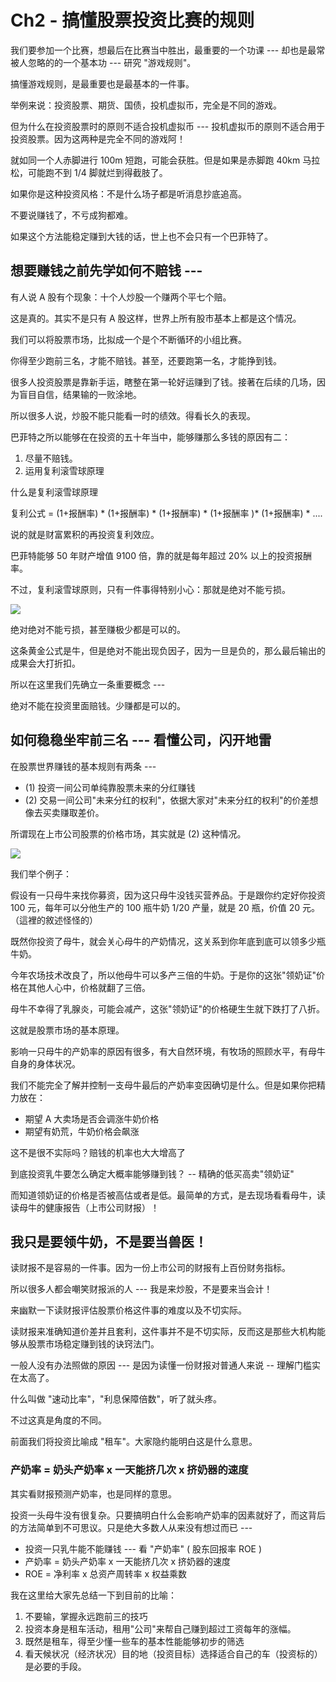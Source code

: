 # Ch2 - 搞懂股票投资比赛的规则

我们要参加一个比赛，想最后在比赛当中胜出，最重要的一个功课 --- 却也是最常被人忽略的的一个基本功 --- 研究 "游戏规则"。

搞懂游戏规则，是最重要也是最基本的一件事。

举例来说：投资股票、期货、国债，投机虚拟币，完全是不同的游戏。

但为什么在投资股票时的原则不适合投机虚拟币 --- 投机虚拟币的原则不适合用于投资股票。因为这两种是完全不同的游戏阿！

就如同一个人赤脚进行 100m 短跑，可能会获胜。但是如果是赤脚跑 40km 马拉松，可能跑不到 1/4 脚就烂到得截肢了。

如果你是这种投资风格：不是什么场子都是听消息抄底追高。

不要说赚钱了，不亏成狗都难。

如果这个方法能稳定赚到大钱的话，世上也不会只有一个巴菲特了。

## 想要赚钱之前先学如何不赔钱 ---

有人说 A 股有个现象：十个人炒股一个赚两个平七个赔。

这是真的。其实不是只有 A 股这样，世界上所有股市基本上都是这个情况。

我们可以将股票市场，比拟成一个是个不断循环的小组比赛。

你得至少跑前三名，才能不赔钱。甚至，还要跑第一名，才能挣到钱。

很多人投资股票是靠新手运，瞎整在第一轮好运赚到了钱。接著在后续的几场，因为盲目自信，结果输的一败涂地。

所以很多人说，炒股不能只能看一时的绩效。得看长久的表现。

巴菲特之所以能够在在投资的五十年当中，能够赚那么多钱的原因有二：

1. 尽量不赔钱。
2. 运用复利滚雪球原理

什么是复利滚雪球原理

复利公式 = (1+报酬率) * (1+报酬率) * (1+报酬率) * (1+报酬率 )* (1+报酬率) * ....

说的就是财富累积的再投资复利效应。

巴菲特能够 50 年财产增值 9100 倍，靠的就是每年超过 20% 以上的投资报酬率。

不过，复利滚雪球原则，只有一件事得特别小心：那就是绝对不能亏损。

![](https://d.pr/i/QV7G1F+)

绝对绝对不能亏损，甚至赚极少都是可以的。

这条黄金公式是牛，但是绝对不能出现负因子，因为一旦是负的，那么最后输出的成果会大打折扣。

所以在这里我们先确立一条重要概念 ---

绝对不能在投资里面赔钱。少赚都是可以的。


## 如何稳稳坐牢前三名 --- 看懂公司，闪开地雷

在股票世界赚钱的基本规则有两条 ---

* (1) 投资一间公司单纯靠股票未来的分红赚钱
* (2) 交易一间公司"未来分红的权利"，依据大家对"未来分红的权利"的价差想像去买卖赚取差价。

所谓现在上市公司股票的价格市场，其实就是 (2) 这种情况。

![](https://d.pr/i/slgjLF+)

我们举个例子：

假设有一只母牛来找你募资，因为这只母牛没钱买营养品。于是跟你约定好你投资 100 元，每年可以分他生产的 100 瓶牛奶 1/20 产量，就是 20 瓶，价值 20 元。（這裡的敘述怪怪的）

既然你投资了母牛，就会关心母牛的产奶情况，这关系到你年底到底可以领多少瓶牛奶。

今年农场技术改良了，所以他母牛可以多产三倍的牛奶。于是你的这张"领奶证"价格在其他人心中，价格就翻了三倍。

母牛不幸得了乳腺炎，可能会减产，这张"领奶证"的价格硬生生就下跌打了八折。

这就是股票市场的基本原理。

影响一只母牛的产奶率的原因有很多，有大自然环境，有牧场的照顾水平，有母牛自身的身体状况。

我们不能完全了解并控制一支母牛最后的产奶率变因确切是什么。但是如果你把精力放在：

* 期望 A 大卖场是否会调涨牛奶价格
* 期望有奶荒，牛奶价格会飙涨

这不是很不实际吗？赔钱的机率也大大增高了

到底投资乳牛要怎么确定大概率能够赚到钱？ -- 精确的低买高卖"领奶证"

而知道领奶证的价格是否被高估或者是低。最简单的方式，是去现场看看母牛，读读母牛的健康报告（上市公司财报）！

## 我只是要领牛奶，不是要当兽医！

读财报不是容易的一件事。因为一份上市公司的财报有上百份财务指标。

所以很多人都会嘲笑财报派的人 --- 我是来炒股，不是要来当会计！

来幽默一下读财报评估股票价格这件事的难度以及不切实际。

读财报来准确知道价差并且套利，这件事并不是不切实际，反而这是那些大机构能够从股票市场稳定赚到钱的诀窍法门。

一般人没有办法照做的原因 --- 是因为读懂一份财报对普通人来说 -- 理解门槛实在太高了。

什么叫做 "速动比率"，"利息保障倍数"，听了就头疼。

不过这真是角度的不同。

前面我们将投资比喻成 "租车"。大家隐约能明白这是什么意思。

### 产奶率 = 奶头产奶率 x 一天能挤几次 x 挤奶器的速度

其实看财报预测产奶率，也是同样的意思。

投资一头母牛没有很复杂。只要搞明白什么会影响产奶率的因素就好了，而这背后的方法简单到不可思议。只是绝大多数人从来没有想过而已 ---

* 投资一只乳牛能不能赚钱 --- 看 "产奶率" ( 股东回报率 ROE )
* 产奶率 = 奶头产奶率 x 一天能挤几次 x 挤奶器的速度
*  ROE = 净利率 x 总资产周转率 x 权益乘数

我在这里给大家先总结一下到目前的比喻：

1. 不要输，掌握永远跑前三的技巧
2. 投资本身是租车活动，租用"公司"来帮自己赚到超过工资每年的涨幅。
3. 既然是租车，得至少懂一些车的基本性能能够初步的筛选
4. 看天候状况（经济状况）目的地（投资目标）选择适合自己的车（投资标的）是必要的手段。
